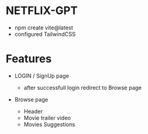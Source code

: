 # NETFLIX-GPT

- npm create vite@latest
- configured TailwindCSS



# Features
- LOGIN / SignUp page
   - after successfull login redirect to Browse page

- Browse page
    - Header
    - Movie trailer video
    - Movies Suggestions   